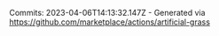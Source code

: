 Commits: 2023-04-06T14:13:32.147Z - Generated via https://github.com/marketplace/actions/artificial-grass
<br>
